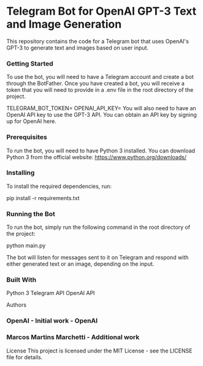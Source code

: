 # Telegram Bot for OpenAI GPT-3 Text and Image Generation
This repository contains the code for a Telegram bot that uses OpenAI's GPT-3 to generate text and images based on user input.

### Getting Started
To use the bot, you will need to have a Telegram account and create a bot through the BotFather. Once you have created a bot, you will receive a token that you will need to provide in a .env file in the root directory of the project.

TELEGRAM_BOT_TOKEN=<your-telegram-bot-token>
OPENAI_API_KEY=<your-openai-api-key>
You will also need to have an OpenAI API key to use the GPT-3 API. You can obtain an API key by signing up for OpenAI here.

### Prerequisites
To run the bot, you will need to have Python 3 installed. You can download Python 3 from the official website: https://www.python.org/downloads/

### Installing
To install the required dependencies, run:

pip install -r requirements.txt

### Running the Bot
To run the bot, simply run the following command in the root directory of the project:

python main.py

The bot will listen for messages sent to it on Telegram and respond with either generated text or an image, depending on the input.

### Built With

Python 3
Telegram API
OpenAI API

Authors
### OpenAI - Initial work - OpenAI
### Marcos Martins Marchetti - Additional work

License
This project is licensed under the MIT License - see the LICENSE file for details.
